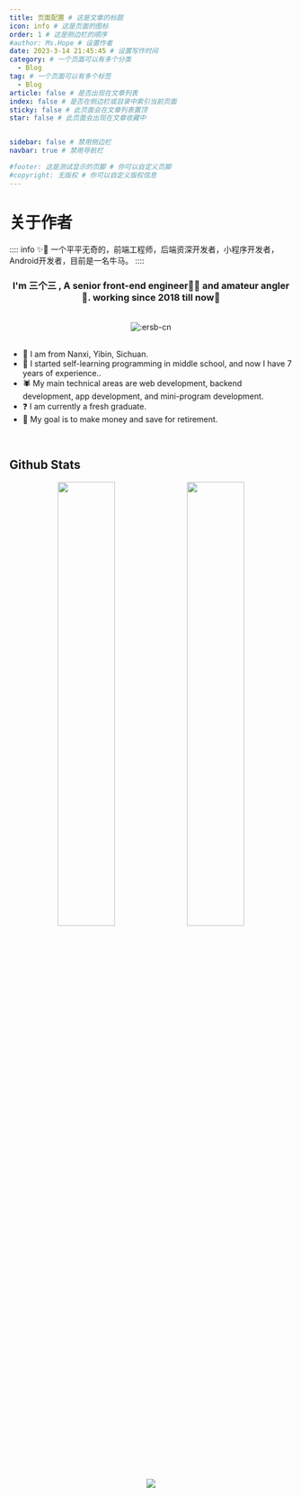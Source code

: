 ```yaml
---
title: 页面配置 # 这是文章的标题
icon: info # 这是页面的图标
order: 1 # 这是侧边栏的顺序
#author: Ms.Hope # 设置作者
date: 2023-3-14 21:45:45 # 设置写作时间
category: # 一个页面可以有多个分类
  - Blog
tag: # 一个页面可以有多个标签
  - Blog
article: false # 是否出现在文章列表
index: false # 是否在侧边栏或目录中索引当前页面
sticky: false # 此页面会在文章列表置顶
star: false # 此页面会出现在文章收藏中


sidebar: false # 禁用侧边栏
navbar: true # 禁用导航栏

#footer: 这是测试显示的页脚 # 你可以自定义页脚
#copyright: 无版权 # 你可以自定义版权信息
---
```

# 关于作者

:::: info ✨📒
一个平平无奇的，前端工程师，后端资深开发者，小程序开发者，Android开发者，目前是一名牛马。
::::

### <div align="center">I'm 三个三 , A senior front-end engineer👨‍💻  and amateur angler🎣. working since 2018 till now🚀</div>

<br>
<div align="center">
  <img src="https://count.getloli.com/get/@:ersb-cn" alt=":ersb-cn" />
</div>
</br>

- 🎡 I am from Nanxi, Yibin, Sichuan.
- 🌱 I started self-learning programming in middle school, and now I have 7 years of experience..
- 🕷️ My main technical areas are web development, backend development, app development, and mini-program development.
- ❓ I am currently a fresh graduate.
- 💫  My goal is to make money and save for retirement.

<br/>

## Github Stats

<div align="center">
  <img src="https://github-readme-stats.vercel.app/api?username=ersb-cn&show_icons=true&count_private=true&hide_border=true" style="width: 45%" />
  <img src="https://github-readme-stats.vercel.app/api/top-langs/?username=ersb-cn&hide_border=true&layout=compact" style="width: 45%" />
</div>

<br/>

<div align="center">
  <img src="https://files.codelife.cc/wallhaven/full/gp/wallhaven-gpz2g7.jpg" align="center"/>
</div>

